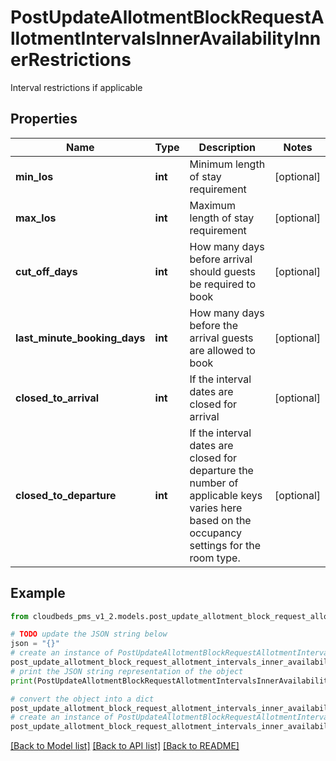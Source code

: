 # PostUpdateAllotmentBlockRequestAllotmentIntervalsInnerAvailabilityInnerRestrictions

Interval restrictions if applicable

## Properties

Name | Type | Description | Notes
------------ | ------------- | ------------- | -------------
**min_los** | **int** | Minimum length of stay requirement | [optional] 
**max_los** | **int** | Maximum length of stay requirement | [optional] 
**cut_off_days** | **int** | How many days before arrival should guests be required to book | [optional] 
**last_minute_booking_days** | **int** | How many days before the arrival guests are allowed to book | [optional] 
**closed_to_arrival** | **int** | If the interval dates are closed for arrival | [optional] 
**closed_to_departure** | **int** | If the interval dates are closed for departure the number of applicable keys varies here based on the occupancy settings for the room type. | [optional] 

## Example

```python
from cloudbeds_pms_v1_2.models.post_update_allotment_block_request_allotment_intervals_inner_availability_inner_restrictions import PostUpdateAllotmentBlockRequestAllotmentIntervalsInnerAvailabilityInnerRestrictions

# TODO update the JSON string below
json = "{}"
# create an instance of PostUpdateAllotmentBlockRequestAllotmentIntervalsInnerAvailabilityInnerRestrictions from a JSON string
post_update_allotment_block_request_allotment_intervals_inner_availability_inner_restrictions_instance = PostUpdateAllotmentBlockRequestAllotmentIntervalsInnerAvailabilityInnerRestrictions.from_json(json)
# print the JSON string representation of the object
print(PostUpdateAllotmentBlockRequestAllotmentIntervalsInnerAvailabilityInnerRestrictions.to_json())

# convert the object into a dict
post_update_allotment_block_request_allotment_intervals_inner_availability_inner_restrictions_dict = post_update_allotment_block_request_allotment_intervals_inner_availability_inner_restrictions_instance.to_dict()
# create an instance of PostUpdateAllotmentBlockRequestAllotmentIntervalsInnerAvailabilityInnerRestrictions from a dict
post_update_allotment_block_request_allotment_intervals_inner_availability_inner_restrictions_from_dict = PostUpdateAllotmentBlockRequestAllotmentIntervalsInnerAvailabilityInnerRestrictions.from_dict(post_update_allotment_block_request_allotment_intervals_inner_availability_inner_restrictions_dict)
```
[[Back to Model list]](../README.md#documentation-for-models) [[Back to API list]](../README.md#documentation-for-api-endpoints) [[Back to README]](../README.md)


